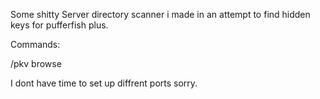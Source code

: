 Some shitty Server directory scanner i made in an attempt to find hidden keys for pufferfish plus.

Commands:

/pkv browse

I dont have time to set up diffrent ports sorry.
